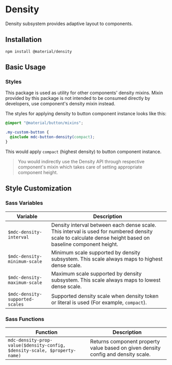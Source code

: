 <!--docs:
title: "Density"
layout: detail
section: components
excerpt: "Density subsystem provides adaptive layout to components."
path: /catalog/density/
-->

# Density

Density subsystem provides adaptive layout to components.

## Installation

```
npm install @material/density
```

## Basic Usage

### Styles

This package is used as utility for other components' density mixins. Mixin provided by this package is not intended to
be consumed directly by developers, use component's density mixin instead.

The styles for applying density to button component instance looks like this:

```scss
@import "@material/button/mixins";

.my-custom-button {
  @include mdc-button-density(compact);
}
```

This would apply `compact` (highest density) to button component instance.

> You would indirectly use the Density API through respective component's mixin which takes care of setting appropriate
> component height.

## Style Customization

### Sass Variables

Variable | Description
--- | ---
`$mdc-density-interval` | Density interval between each dense scale. This interval is used for numbered density scale to calculate dense height based on baseline component height.
`$mdc-density-minimum-scale` | Minimum scale supported by density subsystem. This scale always maps to highest dense scale.
`$mdc-density-maximum-scale` | Maximum scale supported by density subsystem. This scale always maps to lowest dense scale.
`$mdc-density-supported-scales` | Supported density scale when density token or literal is used (For example, `compact`).

### Sass Functions

Function | Description
--- | ---
`mdc-density-prop-value($density-config, $density-scale, $property-name)` | Returns component property value based on given density config and density scale.
